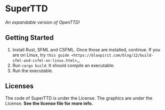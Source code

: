 # SuperTTD
*An expandable version of OpenTTD!*

## Getting Started
1. Install Rust, SFML and CSFML. Once those are installed, continue. If you are on Linux, try `this guide <https://blaxpirit.com/blog/12/build-sfml-and-csfml-on-linux.html>`_.
2. Run `cargo build`. It should compile an executable.
3. Run the executable.

## Licenses

The code of SuperTTD is under the License. The graphics
are under the License. **See the license file for more info.**
